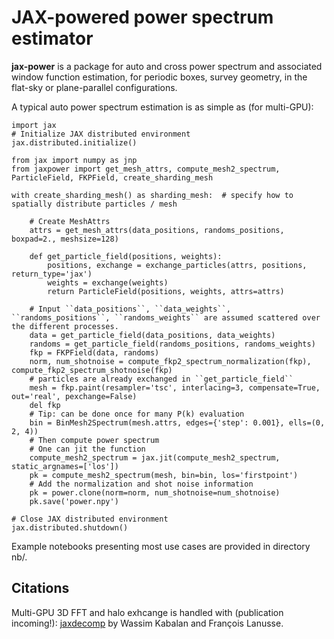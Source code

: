 # JAX-powered power spectrum estimator

**jax-power** is a package for auto and cross power spectrum and associated window function estimation,
for periodic boxes, survey geometry, in the flat-sky or plane-parallel configurations.

A typical auto power spectrum estimation is as simple as (for multi-GPU):
```
import jax
# Initialize JAX distributed environment
jax.distributed.initialize()

from jax import numpy as jnp
from jaxpower import get_mesh_attrs, compute_mesh2_spectrum, ParticleField, FKPField, create_sharding_mesh

with create_sharding_mesh() as sharding_mesh:  # specify how to spatially distribute particles / mesh

    # Create MeshAttrs
    attrs = get_mesh_attrs(data_positions, randoms_positions, boxpad=2., meshsize=128)

    def get_particle_field(positions, weights):
        positions, exchange = exchange_particles(attrs, positions, return_type='jax')
        weights = exchange(weights)
        return ParticleField(positions, weights, attrs=attrs)

    # Input ``data_positions``, ``data_weights``, ``randoms_positions``, ``randoms_weights`` are assumed scattered over the different processes.
    data = get_particle_field(data_positions, data_weights)
    randoms = get_particle_field(randoms_positions, randoms_weights)
    fkp = FKPField(data, randoms)
    norm, num_shotnoise = compute_fkp2_spectrum_normalization(fkp), compute_fkp2_spectrum_shotnoise(fkp)
    # particles are already exchanged in ``get_particle_field``
    mesh = fkp.paint(resampler='tsc', interlacing=3, compensate=True, out='real', pexchange=False)
    del fkp
    # Tip: can be done once for many P(k) evaluation
    bin = BinMesh2Spectrum(mesh.attrs, edges={'step': 0.001}, ells=(0, 2, 4))
    # Then compute power spectrum
    # One can jit the function
    compute_mesh2_spectrum = jax.jit(compute_mesh2_spectrum, static_argnames=['los'])
    pk = compute_mesh2_spectrum(mesh, bin=bin, los='firstpoint')
    # Add the normalization and shot noise information
    pk = power.clone(norm=norm, num_shotnoise=num_shotnoise)
    pk.save('power.npy')

# Close JAX distributed environment
jax.distributed.shutdown()
```

Example notebooks presenting most use cases are provided in directory nb/.


## Citations

Multi-GPU 3D FFT and halo exhcange is handled with (publication incoming!):
[jaxdecomp](https://github.com/DifferentiableUniverseInitiative/jaxDecomp)
by Wassim Kabalan and François Lanusse.